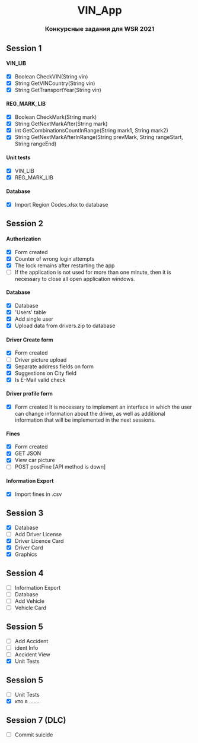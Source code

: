 <div align="center">

# VIN_App
### Конкурсные задания для WSR 2021

</div>

## Session 1
  #### VIN_LIB
  - [x] Boolean CheckVIN(String vin)
  - [x] String GetVINCountry(String vin)
  - [x] String GetTransportYear(String vin)
  #### REG_MARK_LIB
  - [x] Boolean CheckMark(String mark)
  - [x] String GetNextMarkAfter(String mark)
  - [x] int GetCombinationsCountInRange(String mark1, String mark2)
  - [x] String GetNextMarkAfterInRange(String prevMark, String rangeStart, String rangeEnd)
   #### Unit tests
  - [x] VIN_LIB
  - [x] REG_MARK_LIB
   #### Database
  - [x] Import Region Codes.xlsx to database
## Session 2
  #### Authorization
  - [x] Form created
  - [x] Counter of wrong login attempts
  - [x] The lock remains after restarting the app
  - [ ] If the application is not used for more than one minute, then it is necessary to close all open application windows. 
  #### Database
  - [x] Database
  - [x] 'Users' table 
  - [x] Add single user
  - [x] Upload data from drivers.zip to database

  #### Driver Create form
  - [x] Form created
  - [ ] Driver picture upload
  - [x] Separate address fields on form
  - [x] Suggestions on City field
  - [x] Is E-Mail valid check
  #### Driver profile form
  - [x] Form created
It is necessary to implement an interface in which the user can change information about the driver, as well as additional    information that will be implemented in the next sessions.
  #### Fines
  - [x] Form created
  - [x] GET JSON
  - [x] View car picture
  - [ ] POST postFine [API method is down]
  #### Information Export
   - [x] Import fines in .csv


## Session 3
  - [x] Database
  - [ ] Add Driver License
  - [x] Driver Licence Card
  - [x] Driver Card
  - [x] Graphics

## Session 4
  - [ ] Information Export
  - [ ] Database
  - [ ] Add Vehicle
  - [ ] Vehicle Card
  
## Session 5
  - [ ] Add Accident
  - [ ] ident Info
  - [ ] Accident View
  - [x] Unit Tests
## Session 5
  - [ ] Unit Tests
  - [x] кто я .......
## Session 7 (DLC)
  - [ ] Commit suicide
  
